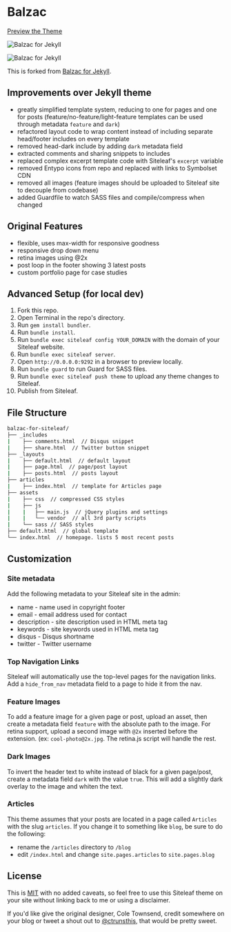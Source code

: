 # Balzac

[Preview the Theme](http://balzac.siteleaf.net/)

![Balzac for Jekyll](http://cl.ly/Qdzo/Screen%20Shot%202013-08-05%20at%205.35.11%20PM.jpg)

![Balzac for Jekyll](http://cl.ly/Qdyh/Screen%20Shot%202013-08-05%20at%205.30.01%20PM.jpg)

This is forked from [Balzac for Jekyll](https://github.com/ColeTownsend/Balzac-for-Jekyll).

## Improvements over Jekyll theme

- greatly simplified template system, reducing to one for pages and one for posts (feature/no-feature/light-feature templates can be used through metadata `feature` and `dark`)
- refactored layout code to wrap content instead of including separate head/footer includes on every template
- removed head-dark include by adding `dark` metadata field
- extracted comments and sharing snippets to includes
- replaced complex excerpt template code with Siteleaf's `excerpt` variable
- removed Entypo icons from repo and replaced with links to Symbolset CDN
- removed all images (feature images should be uploaded to Siteleaf site to decouple from codebase)
- added Guardfile to watch SASS files and compile/compress when changed

## Original Features

- flexible, uses max-width for responsive goodness
- responsive drop down menu
- retina images using @2x
- post loop in the footer showing 3 latest posts
- custom portfolio page for case studies

## Advanced Setup (for local dev)

1. Fork this repo.
2. Open Terminal in the repo's directory.
2. Run `gem install bundler`.
3. Run `bundle install`.
4. Run `bundle exec siteleaf config YOUR_DOMAIN` with the domain of your Siteleaf website.
5. Run `bundle exec siteleaf server`.
6. Open `http://0.0.0.0:9292` in a browser to preview locally.
7. Run `bundle guard` to run Guard for SASS files.
8. Run `bundle exec siteleaf push theme` to upload any theme changes to Siteleaf.
9. Publish from Siteleaf.

## File Structure
 
``` bash
balzac-for-siteleaf/
├── _includes
|    ├── comments.html  // Disqus snippet
|    ├── share.html  // Twitter button snippet
├── _layouts
|    ├── default.html  // default layout
|    ├── page.html  // page/post layout
|    ├── posts.html  // posts layout
├── articles
|    ├── index.html  // template for Articles page
├── assets
|    ├── css  // compressed CSS styles
|    ├── js
|    |   ├── main.js  // jQuery plugins and settings
|    |   └── vendor  // all 3rd party scripts
|    └── sass // SASS styles
├── default.html  // global template
└── index.html  // homepage. lists 5 most recent posts
```

## Customization

### Site metadata

Add the following metadata to your Siteleaf site in the admin:

- name - name used in copyright footer
- email - email address used for contact
- description - site description used in HTML meta tag
- keywords - site keywords used in HTML meta tag
- disqus - Disqus shortname
- twitter - Twitter username

### Top Navigation Links

Siteleaf will automatically use the top-level pages for the navigation links. Add a `hide_from_nav` metadata field to a page to hide it from the nav.

### Feature Images

To add a feature image for a given page or post, upload an asset, then create a metadata field `feature` with the absolute path to the image. For retina support, upload a second image with `@2x` inserted before the extension. (ex: `cool-photo@2x.jpg`. The retina.js script will handle the rest.

### Dark Images

To invert the header text to white instead of black for a given page/post, create a metadata field `dark` with the value `true`. This will add a slightly dark overlay to the image and whiten the text.

### Articles

This theme assumes that your posts are located in a page called `Articles` with the slug `articles`. If you change it to something like `blog`, be sure to do the following:

- rename the `/articles` directory to `/blog`
- edit `/index.html` and change `site.pages.articles` to `site.pages.blog`

## License

This is [MIT](LICENSE) with no added caveats, so feel free to use this Siteleaf theme on your site without linking back to me or using a disclaimer. 

If you'd like give the original designer, Cole Townsend, credit somewhere on your blog or tweet a shout out to
[@ctrunsthis](https://twitter.com/ctrunsthis), that would be pretty sweet.
